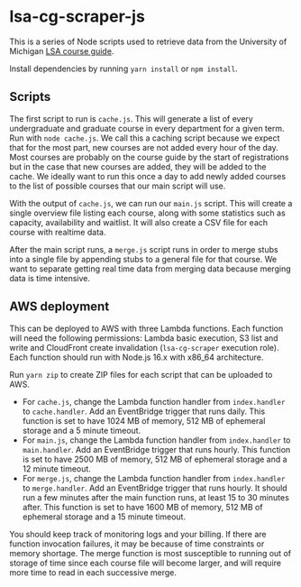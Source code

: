 # lsa-cg-scraper-js

This is a series of Node scripts used to retrieve data from the University of Michigan [LSA course guide](https://www.lsa.umich.edu/cg/).

Install dependencies by running `yarn install` or `npm install`.

## Scripts

The first script to run is `cache.js`. This will generate a list of every undergraduate and graduate course in every department for a given term. Run with `node cache.js`. We call this a caching script because we expect that for the most part, new courses are not added every hour of the day. Most courses are probably on the course guide by the start of registrations but in the case that new courses are added, they will be added to the cache. We ideally want to run this once a day to add newly added courses to the list of possible courses that our main script will use.

With the output of `cache.js`, we can run our `main.js` script. This will create a single overview file listing each course, along with some statistics such as capacity, availability and waitlist. It will also create a CSV file for each course with realtime data.

After the main script runs, a `merge.js` script runs in order to merge stubs into a single file by appending stubs to a general file for that course. We want to separate getting real time data from merging data because merging data is time intensive.

## AWS deployment

This can be deployed to AWS with three Lambda functions. Each function will need the following permissions: Lambda basic execution, S3 list and write and CloudFront create invalidation (`lsa-cg-scraper` execution role). Each function should run with Node.js 16.x with x86_64 architecture.

Run `yarn zip` to create ZIP files for each script that can be uploaded to AWS.

- For `cache.js`, change the Lambda function handler from `index.handler` to `cache.handler`. Add an EventBridge trigger that runs daily. This function is set to have 1024 MB of memory, 512 MB of ephemeral storage and a 5 minute timeout.
- For `main.js`, change the Lambda function handler from `index.handler` to `main.handler`. Add an EventBridge trigger that runs hourly. This function is set to have 2500 MB of memory, 512 MB of ephemeral storage and a 12 minute timeout.
- For `merge.js`, change the Lambda function handler from `index.handler` to `merge.handler`. Add an EventBridge trigger that runs hourly. It should run a few minutes after the main function runs, at least 15 to 30 minutes after. This function is set to have 1600 MB of memory, 512 MB of ephemeral storage and a 15 minute timeout.

You should keep track of monitoring logs and your billing. If there are function invocation failures, it may be because of time constraints or memory shortage. The merge function is most susceptible to running out of storage of time since each course file will become larger, and will require more time to read in each successive merge.
